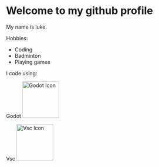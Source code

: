 <H1>Welcome to my github profile</H1>

<p> My name is luke.</p>

<p>Hobbies: </p>
<ul>
  <li>Coding</li>
  <li>Badminton</li>
  <li>Playing games</li>
</ul>


<p>I code using:</p>
<p>Godot    <img src="https://example.com/image.jpg](https://upload.wikimedia.org/wikipedia/commons/thumb/6/6a/Godot_icon.svg/1200px-Godot_icon.svg.png" alt="Godot Icon" style="width: 100px; height: 100px;"></p>

<p>Vsc    <img src="[https://example.com/image.jpg](https://upload.wikimedia.org/wikipedia/commons/thumb/6/6a/Godot_icon.svg/1200px-Godot_icon.svg.png](https://upload.wikimedia.org/wikipedia/commons/thumb/9/9a/Visual_Studio_Code_1.35_icon.svg/2048px-Visual_Studio_Code_1.35_icon.svg.png)" alt="Vsc Icon" style="width: 100px; height: 100px;"></p>


